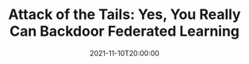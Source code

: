 ---
type: lecture
date: 2021-11-10T20:00:00
title: "Attack of the Tails: Yes, You Really Can Backdoor Federated Learning"
thumbnail: 
presenter: Honglu Li
links: 
    - url: /static_files/slides/Attack of the Tails.pdf
      name: slides
    - url: 
      name: video
---